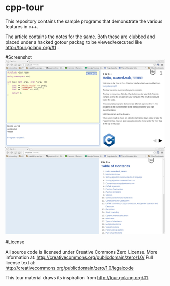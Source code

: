 cpp-tour
========

This repository contains the sample programs that demonstrate the various features in c++.

The article contains the notes for the same. Both these are clubbed and placed under a hacked gotour packag to be viewed/executed like http://tour.golang.org/#1 .

#Screenshot
![Cpp Tour](https://raw.githubusercontent.com/chenthillrulz/cpp-tour/master/screen-shots/cpp_tour.jpg)
![Table Of Contents](https://raw.githubusercontent.com/chenthillrulz/cpp-tour/master/screen-shots/toc.jpg)


#License

All source code is licensed under Creative Commons Zero License.
More information at:    http://creativecommons.org/publicdomain/zero/1.0/
Full license text at:   http://creativecommons.org/publicdomain/zero/1.0/legalcode

This tour material draws its inspiration from http://tour.golang.org/#1.
